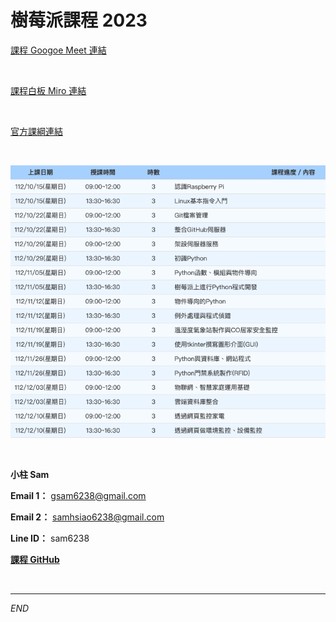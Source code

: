 # 樹莓派課程 2023

[課程 Googoe Meet 連結]()

<br>

[課程白板 Miro 連結]()

<br>

[官方課綱連結]()

<br>

![課綱截圖](image/README/課綱截圖.png)

<br>

**小柱 Sam**

**Email 1：** gsam6238@gmail.com

**Email 2：** samhsiao6238@gmail.com

**Line ID：** sam6238

[**課程 GitHub**](https://github.com/samhsiao6238/RaspberryPi_20231015.git)


<br>

___

_END_